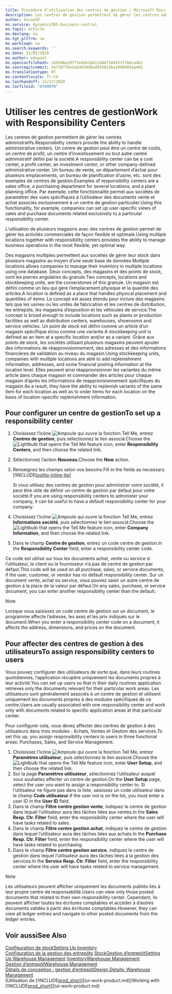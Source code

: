 ```yaml
---
title: Procédure d’utilisation des centres de gestion | Microsoft Docs
description: Les centres de gestion permettent de gérer les centres administratifs. Un centre de gestion peut être un centre de coût, un centre de profit, un centre d’investissement ou un autre centre administratif défini par la société.
author: SorenGP
ms.service: dynamics365-business-central
ms.topic: article
ms.devlang: na
ms.tgt_pltfrm: na
ms.workload: na
ms.search.keywords: ''
ms.date: 11/03/2020
ms.author: edupont
ms.openlocfilehash: cb9586e207f3eda516d11dd4f184351ff66ca4b2
ms.sourcegitcommit: 2e7307fbe1eb3b34d0ad9356226a19409054a402
ms.translationtype: HT
ms.contentlocale: fr-CH
ms.lasthandoff: 12/17/2020
ms.locfileid: "4749970"
---
```

# <a name="work-with-responsibility-centers"></a><span data-ttu-id="96064-104">Utiliser les centres de gestion</span><span class="sxs-lookup"><span data-stu-id="96064-104">Work with Responsibility Centers</span></span>

<span data-ttu-id="96064-105">Les centres de gestion permettent de gérer les centres administratifs.</span><span class="sxs-lookup"><span data-stu-id="96064-105">Responsibility centers provide the ability to handle administrative centers.</span></span> <span data-ttu-id="96064-106">Un centre de gestion peut être un centre de coûts, un centre de profit, un centre d’investissement ou tout autre centre administratif défini par la société.</span><span class="sxs-lookup"><span data-stu-id="96064-106">A responsibility center can be a cost center, a profit center, an investment center, or other company-defined administrative center.</span></span> <span data-ttu-id="96064-107">Un bureau de vente, un département d’achat pour plusieurs emplacements, un bureau de planification d’usine, etc. sont des exemples de centres de gestion.</span><span class="sxs-lookup"><span data-stu-id="96064-107">Examples of responsibility centers are a sales office, a purchasing department for several locations, and a plant planning office.</span></span> <span data-ttu-id="96064-108">Par exemple, cette fonctionnalité permet aux sociétés de paramétrer des vues spécifiques à l’utilisateur des documents vente et achat associés exclusivement à un centre de gestion particulier.</span><span class="sxs-lookup"><span data-stu-id="96064-108">Using this functionality, for example, companies can set up user-specific views of sales and purchase documents related exclusively to a particular responsibility center.</span></span>  

<span data-ttu-id="96064-109">L’utilisation de plusieurs magasins avec des centres de gestion permet de gérer les activités commerciales de façon flexible et optimale.</span><span class="sxs-lookup"><span data-stu-id="96064-109">Using multiple locations together with responsibility centers provides the ability to manage business operations in the most flexible, yet optimal way.</span></span>

<span data-ttu-id="96064-110">Des magasins multiples permettent aux sociétés de gérer leur stock dans plusieurs magasins au moyen d’une seule base de données.</span><span class="sxs-lookup"><span data-stu-id="96064-110">Multiple locations allows companies to manage their inventory in multiple locations using one database.</span></span> <span data-ttu-id="96064-111">Deux concepts, des magasins et des points de stock, sont les pierres angulaires du granule.</span><span class="sxs-lookup"><span data-stu-id="96064-111">Two concepts, locations and stockkeeping units, are the cornerstones of this granule.</span></span> <span data-ttu-id="96064-112">Un magasin est défini comme un lieu qui gère l’emplacement physique et la quantité des articles.</span><span class="sxs-lookup"><span data-stu-id="96064-112">A location is defined as a place that handles physical placement and quantities of items.</span></span> <span data-ttu-id="96064-113">Le concept est assez étendu pour inclure des magasins tels que les usines ou les unités de fabrication et les centres de distribution, les entrepôts, les magasins d’exposition et les véhicules de service.</span><span class="sxs-lookup"><span data-stu-id="96064-113">The concept is broad enough to include locations such as plants or production facilities as well as distribution centers, warehouses, showrooms and service vehicles.</span></span> <span data-ttu-id="96064-114">Un point de stock est défini comme un article d’un magasin spécifique et/ou comme une variante.</span><span class="sxs-lookup"><span data-stu-id="96064-114">A stockkeeping unit is defined as an item at a specific location and/or as a variant.</span></span> <span data-ttu-id="96064-115">Grâce aux points de stock, les sociétés utilisant plusieurs magasins peuvent ajouter des informations de réapprovisionnement, des adresses et des informations financières de validation au niveau du magasin.</span><span class="sxs-lookup"><span data-stu-id="96064-115">Using stockkeeping units, companies with multiple locations are able to add replenishment information, addresses, and some financial posting information at the location level.</span></span> <span data-ttu-id="96064-116">Elles peuvent ainsi réapprovisionner les variantes du même article dans chaque magasin et commander des articles pour chaque magasin d’après les informations de réapprovisionnement spécifiques du magasin.</span><span class="sxs-lookup"><span data-stu-id="96064-116">As a result, they have the ability to replenish variants of the same item for each location as well as to order items for each location on the basis of location-specific replenishment information.</span></span>  

## <a name="to-set-up-a-responsibility-center"></a><span data-ttu-id="96064-117">Pour configurer un centre de gestion</span><span class="sxs-lookup"><span data-stu-id="96064-117">To set up a responsibility center</span></span>

1. <span data-ttu-id="96064-118">Choisissez l’icône ![Ampoule qui ouvre la fonction Tell Me](media/ui-search/search_small.png "Dites-moi ce que vous voulez faire"), entrez **Centres de gestion**, puis sélectionnez le lien associé.</span><span class="sxs-lookup"><span data-stu-id="96064-118">Choose the ![Lightbulb that opens the Tell Me feature](media/ui-search/search_small.png "Tell me what you want to do") icon, enter **Responsibility Centers**, and then choose the related link.</span></span>  
2. <span data-ttu-id="96064-119">Sélectionnez l’action **Nouveau**.</span><span class="sxs-lookup"><span data-stu-id="96064-119">Choose the **New** action.</span></span>  
3. <span data-ttu-id="96064-120">Renseignez les champs selon vos besoins.</span><span class="sxs-lookup"><span data-stu-id="96064-120">Fill in the fields as necessary.</span></span> [!INCLUDE[tooltip-inline-tip](includes/tooltip-inline-tip_md.md)]  

    <span data-ttu-id="96064-121">Si vous utilisez des centres de gestion pour administrer votre société, il peut être utile de définir un centre de gestion par défaut pour votre société.</span><span class="sxs-lookup"><span data-stu-id="96064-121">If you are using responsibility centers to administer your company, it can be useful to have a default responsibility center for your company.</span></span>
4. <span data-ttu-id="96064-122">Choisissez l’icône ![Ampoule qui ouvre la fonction Tell Me](media/ui-search/search_small.png "Dites-moi ce que vous voulez faire"), entrez **Informations société**, puis sélectionnez le lien associé.</span><span class="sxs-lookup"><span data-stu-id="96064-122">Choose the ![Lightbulb that opens the Tell Me feature](media/ui-search/search_small.png "Tell me what you want to do") icon, enter **Company Information**, and then choose the related link.</span></span>
5. <span data-ttu-id="96064-123">Dans le champ **Centre de gestion**, entrez un code centre de gestion.</span><span class="sxs-lookup"><span data-stu-id="96064-123">In the **Responsibility Center** field, enter a responsibility center code.</span></span>

<span data-ttu-id="96064-124">Ce code est utilisé sur tous les documents achat, vente ou service si l’utilisateur, le client ou le fournisseur n’a pas de centre de gestion par défaut.</span><span class="sxs-lookup"><span data-stu-id="96064-124">This code will be used on all purchase, sales, or service documents, if the user, customer, or vendor has no default responsibility center.</span></span> <span data-ttu-id="96064-125">Sur un document vente, achat ou service, vous pouvez saisir un autre centre de gestion à la place de la valeur par défaut.</span><span class="sxs-lookup"><span data-stu-id="96064-125">On any sales, purchase, or service document, you can enter another responsibility center than the default.</span></span>

> [!NOTE]  
> <span data-ttu-id="96064-126">Lorsque vous saisissez un code centre de gestion sur un document, le programme affecte l’adresse, les axes et les prix indiqués sur le document.</span><span class="sxs-lookup"><span data-stu-id="96064-126">When you enter a responsibility center code on a document, it affects the address, dimensions, and prices on the document.</span></span>  

## <a name="to-assign-responsibility-centers-to-users"></a><span data-ttu-id="96064-127">Pour affecter des centres de gestion à des utilisateurs</span><span class="sxs-lookup"><span data-stu-id="96064-127">To assign responsibility centers to users</span></span>

<span data-ttu-id="96064-128">Vous pouvez configurer des utilisateurs de sorte que, dans leurs routines quotidiennes, l’application récupère uniquement les documents propres à leur activité.</span><span class="sxs-lookup"><span data-stu-id="96064-128">You can set up users so that in their daily routines application retrieves only the documents relevant for their particular work areas.</span></span> <span data-ttu-id="96064-129">Les utilisateurs sont généralement associés à un centre de gestion et utilisent uniquement les documents propres à des modules spécifiques de ce centre.</span><span class="sxs-lookup"><span data-stu-id="96064-129">Users are usually associated with one responsibility center and work only with documents related to specific application areas at that particular center.</span></span>  

<span data-ttu-id="96064-130">Pour configurer cela, vous devez affecter des centres de gestion à des utilisateurs dans trois modules : Achats, Ventes et Gestion des services.</span><span class="sxs-lookup"><span data-stu-id="96064-130">To set this up, you assign responsibility centers to users in three functional areas: Purchases, Sales, and Service Management.</span></span>  

1. <span data-ttu-id="96064-131">Choisissez l’icône ![Ampoule qui ouvre la fonction Tell Me](media/ui-search/search_small.png "Dites-moi ce que vous voulez faire"), entrez **Paramètres utilisateur**, puis sélectionnez le lien associé.</span><span class="sxs-lookup"><span data-stu-id="96064-131">Choose the ![Lightbulb that opens the Tell Me feature](media/ui-search/search_small.png "Tell me what you want to do") icon, enter **User Setup**, and then choose the related link.</span></span>  
2. <span data-ttu-id="96064-132">Sur la page **Paramètres utilisateur**, sélectionnez l’utilisateur auquel vous souhaitez affecter un centre de gestion.</span><span class="sxs-lookup"><span data-stu-id="96064-132">On the **User Setup** page, select the user you want to assign a responsibility center to.</span></span> <span data-ttu-id="96064-133">Si l’utilisateur ne figure pas dans la liste, saisissez un code utilisateur dans le champ **Code utilisateur**.</span><span class="sxs-lookup"><span data-stu-id="96064-133">If the user not is on the list, you must enter a user ID in the **User ID** field.</span></span>  
3. <span data-ttu-id="96064-134">Dans le champ **Filtre centre gestion vente**, indiquez le centre de gestion dans lequel l’utilisateur aura des tâches liées aux ventes.</span><span class="sxs-lookup"><span data-stu-id="96064-134">In the **Sales Resp. Ctr. Filter** field, enter the responsibility center where the user will have tasks related to sales.</span></span>  
4. <span data-ttu-id="96064-135">Dans le champ **Filtre centre gestion achat**, indiquez le centre de gestion dans lequel l’utilisateur aura des tâches liées aux achats.</span><span class="sxs-lookup"><span data-stu-id="96064-135">In the **Purchase Resp. Ctr. Filter** field, enter the responsibility center where the user will have tasks related to purchasing.</span></span>  
5. <span data-ttu-id="96064-136">Dans le champ **Filtre centre gestion service**, indiquez le centre de gestion dans lequel l’utilisateur aura des tâches liées à la gestion des services.</span><span class="sxs-lookup"><span data-stu-id="96064-136">In the **Service Resp. Ctr. Filter** field, enter the responsibility center where the user will have tasks related to service management.</span></span>  

> [!NOTE]  
> <span data-ttu-id="96064-137">Les utilisateurs peuvent afficher uniquement les documents publiés liés à leur propre centre de responsabilité.</span><span class="sxs-lookup"><span data-stu-id="96064-137">Users can view only those posted documents that related to their own responsibility center.</span></span> <span data-ttu-id="96064-138">Cependant, ils peuvent afficher toutes les écritures comptables et accéder à d’autres documents validés à partir des écritures comptables.</span><span class="sxs-lookup"><span data-stu-id="96064-138">However, they can view all ledger entries and navigate to other posted documents from the ledger entries.</span></span>

## <a name="see-also"></a><span data-ttu-id="96064-139">Voir aussi</span><span class="sxs-lookup"><span data-stu-id="96064-139">See Also</span></span>

[<span data-ttu-id="96064-140">Configuration de stock</span><span class="sxs-lookup"><span data-stu-id="96064-140">Setting Up Inventory</span></span>](inventory-setup-inventory.md)  
<span data-ttu-id="96064-141">[Configuration de la gestion des entrepôts](warehouse-setup-warehouse.md)
[Stock](inventory-manage-inventory.md)[Gestion d’entrepôt](warehouse-manage-warehouse.md)</span><span class="sxs-lookup"><span data-stu-id="96064-141">[Setting Up Warehouse Management](warehouse-setup-warehouse.md)
[Inventory](inventory-manage-inventory.md)[Warehouse Management](warehouse-manage-warehouse.md)</span></span>  
[<span data-ttu-id="96064-142">Gestion d’entrepôt</span><span class="sxs-lookup"><span data-stu-id="96064-142">Warehouse Management</span></span>](warehouse-manage-warehouse.md)  
[<span data-ttu-id="96064-143">Détails de conception : gestion d’entrepôt</span><span class="sxs-lookup"><span data-stu-id="96064-143">Design Details: Warehouse Management</span></span>](design-details-warehouse-management.md)  
<span data-ttu-id="96064-144">[Utilisation de [!INCLUDE[prod_short](includes/prod_short.md)]](ui-work-product.md)</span><span class="sxs-lookup"><span data-stu-id="96064-144">[Working with [!INCLUDE[prod_short](includes/prod_short.md)]](ui-work-product.md)</span></span>  
